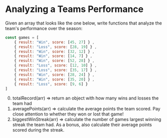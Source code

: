 # Analyzing a Teams Performance

Given an array that looks like the one below, write functions that analyze the team's performance over the season:

```javascript
const games = [
    { result: "Win", score: [45, 27] } , 
    { result: "Loss", score: [28, 19] } ,
    { result: "Win", score: [32, 12] } , 
    { result: "Win", score: [14, 7] } ,
    { result: "Win", score: [52, 28] } , 
    { result: "Loss", score: [12, 10] } ,
    { result: "Loss", score: [35, 17] } , 
    { result: "Win", score: [28, 24] } ,
    { result: "Win", score: [35, 20] } , 
    { result: "Loss", score: [9, 6] } 
]
```

0. totalRecord(arr) => return an object with how many wins and losses the team had
1. averagePoints(arr) => calculate the average points the team scored. Pay close attention to whether they won or lost that game!
2. biggestWinStreak(arr) => calculate the number of games largest winning streak the team had. As a bonus, also calculate their average points scored during the streak.